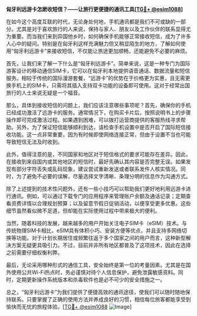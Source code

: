 **匈牙利远游卡怎麽收短信？——让旅行更便捷的通讯工具[[TG💪+ @esim1088](https://t.me/s/esim1088)]**

在如今这个高度互联的时代，无论身处何地，手机通讯都是我们不可或缺的一部分。尤其是对于喜欢旅行的人来说，保持与家人、朋友以及工作伙伴的联系显得尤为重要。而当我们来到异国他乡时，如何确保手机能够正常接收短信，成为了许多人心中的疑问。特别是在匈牙利这样充满魅力但又稍显陌生的地方，了解如何使用“匈牙利远游卡”来接收短信，不仅能让旅途更加顺畅，还能避免不必要的麻烦。

首先，让我们来了解一下什么是“匈牙利远游卡”。简单来说，这是一种专门为国际游客设计的移动通信SIM卡，它可以在匈牙利本地提供语音通话、数据流量和短信服务。相较于传统的国际漫游套餐，“远游卡”的优势在于价格更为实惠，且无需更换手机上的SIM卡，只需将其插入支持双卡功能的设备即可使用。这对于经常出国旅行的人士来说无疑是一个福音。

那么，具体到接收短信的问题上，我们应该注意哪些事项呢？首先，确保你的手机已经成功激活了远游卡的服务。通常情况下，在购买卡片后，按照说明书上的步骤操作即可完成激活过程。如果遇到困难，可以拨打运营商提供的客服热线寻求帮助。另外，为了保证短信能够顺利到达，请检查手机设置中是否开启了国际短信接收功能。这一点非常重要，因为有时候即使网络连接正常，但由于设置不当也可能导致短信无法及时收到。

此外，值得注意的是，不同国家和地区对于短信格式的要求可能存在差异。因此，在接收到来自国内或其他地区的短信时，最好先确认其内容是否完整无误。如果发现有部分字符丢失或乱码现象，建议尝试重新发送或者联系发件人核实情况。同时，为了避免不必要的误解，尽量选择文字清晰、条理分明的信息作为沟通方式。

除了上述提到的技术性问题外，还有一些小技巧可以帮助我们更好地利用远游卡进行通讯。例如，可以通过下载专门的应用程序来管理账户余额及通话记录；定期查看资费详情以合理规划预算；以及留意节假日促销活动，以便享受更多优惠。这些细节虽然看似微不足道，但却能在实际使用过程中带来极大的便利。

当然，随着科技的发展，越来越多的用户开始关注电子SIM卡（eSIM）技术。与传统物理SIM卡相比，eSIM具有体积小巧、安装方便等优点，并且支持多网络切换等功能。对于计划长期居住或频繁往返于多个国家之间的用户而言，这种新型解决方案无疑更具吸引力。不过，目前并非所有地区都普及了这项技术，因此在选择之前需要仔细权衡利弊。

最后，无论采用哪种形式的通信工具，安全始终是第一位的考量因素。尤其是在国外使用公共Wi-Fi热点时，务必谨慎对待个人信息保护，避免泄露敏感资料。同时，定期更新操作系统版本和杀毒软件也是必不可少的安全措施之一。

总之，“匈牙利远游卡”为我们提供了便捷高效的通讯途径，使我们可以随时随地保持联系。只要掌握了正确的使用方法并养成良好的习惯，相信每位旅客都能享受到愉快而无忧的旅程体验。[[TG💪+ @esim1088](https://t.me/s/esim1088) ![Image](https://i.postimg.cc/4NQfJmqS/Snipaste-2025-05-13-00-14-12.png)]